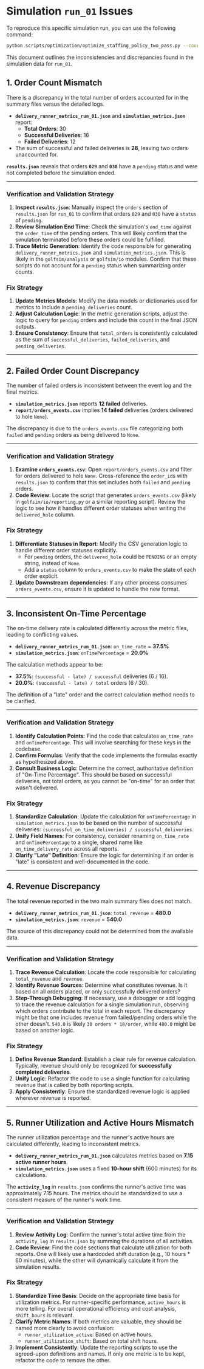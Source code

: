 <!--
**Fix Status Tracker**

- [x] **Order Count Mismatch:** Fixed and verified.
- [x] **Failed Order Count Discrepancy:** Fixed and verified.
- [x] **Inconsistent On-Time Percentage:** Fixed and verified.
- [x] **Revenue Discrepancy:** Fixed and verified.
- [x] **Runner Utilization Mismatch:** Fixed and verified.

**Instructions:**
1. Run the simulation using the command below to reproduce the issues.
2. For each issue, follow the "Verification and Validation" steps to confirm the discrepancy.
3. Implement the "Fix Strategy" to resolve the issue.
4. After implementing a fix, re-run the simulation and verify that the issue is resolved.
5. Update the status tracker above.
6. Repeat until all issues are resolved and all items are checked.
-->

# Simulation `run_01` Issues

To reproduce this specific simulation run, you can use the following command:

```bash
python scripts/optimization/optimize_staffing_policy_two_pass.py --course-dir courses/pinetree_country_club --tee-scenario real_tee_sheet --orders-levels 30 --runner-range 1 --concurrency 1 --first-pass-runs 1 --second-pass-runs 0 --auto-report --blocking-variant none
```

This document outlines the inconsistencies and discrepancies found in the simulation data for `run_01`.

## 1. Order Count Mismatch

There is a discrepancy in the total number of orders accounted for in the summary files versus the detailed logs.

- **`delivery_runner_metrics_run_01.json`** and **`simulation_metrics.json`** report:
  - **Total Orders**: 30
  - **Successful Deliveries**: 16
  - **Failed Deliveries**: 12
- The sum of successful and failed deliveries is **28**, leaving two orders unaccounted for.

**`results.json`** reveals that orders **`029`** and **`030`** have a `pending` status and were not completed before the simulation ended.

---

### Verification and Validation Strategy

1.  **Inspect `results.json`**: Manually inspect the `orders` section of `results.json` for `run_01` to confirm that orders `029` and `030` have a `status` of `pending`.
2.  **Review Simulation End Time**: Check the simulation's `end_time` against the `order_time` of the pending orders. This will likely confirm that the simulation terminated before these orders could be fulfilled.
3.  **Trace Metric Generation**: Identify the code responsible for generating `delivery_runner_metrics.json` and `simulation_metrics.json`. This is likely in the `golfsim/analysis` or `golfsim/io` modules. Confirm that these scripts do not account for a `pending` status when summarizing order counts.

### Fix Strategy

1.  **Update Metrics Models**: Modify the data models or dictionaries used for metrics to include a `pending_deliveries` count.
2.  **Adjust Calculation Logic**: In the metric generation scripts, adjust the logic to query for `pending` orders and include this count in the final JSON outputs.
3.  **Ensure Consistency**: Ensure that `total_orders` is consistently calculated as the sum of `successful_deliveries`, `failed_deliveries`, and `pending_deliveries`.

---

## 2. Failed Order Count Discrepancy

The number of failed orders is inconsistent between the event log and the final metrics.

- **`simulation_metrics.json`** reports **12 failed** deliveries.
- **`report/orders_events.csv`** implies **14 failed** deliveries (orders delivered to hole `None`).

The discrepancy is due to the `orders_events.csv` file categorizing both `failed` and `pending` orders as being delivered to `None`.

---

### Verification and Validation Strategy

1.  **Examine `orders_events.csv`**: Open `report/orders_events.csv` and filter for orders delivered to hole `None`. Cross-reference the `order_id`s with `results.json` to confirm that this set includes both `failed` and `pending` orders.
2.  **Code Review**: Locate the script that generates `orders_events.csv` (likely in `golfsim/io/reporting.py` or a similar reporting script). Review the logic to see how it handles different order statuses when writing the `delivered_hole` column.

### Fix Strategy

1.  **Differentiate Statuses in Report**: Modify the CSV generation logic to handle different order statuses explicitly.
    - For `pending` orders, the `delivered_hole` could be `PENDING` or an empty string, instead of `None`.
    - Add a `status` column to `orders_events.csv` to make the state of each order explicit.
2.  **Update Downstream dependencies**: If any other process consumes `orders_events.csv`, ensure it is updated to handle the new format.

---

## 3. Inconsistent On-Time Percentage

The on-time delivery rate is calculated differently across the metric files, leading to conflicting values.

- **`delivery_runner_metrics_run_01.json`**: `on_time_rate` = **37.5%**
- **`simulation_metrics.json`**: `onTimePercentage` = **20.0%**

The calculation methods appear to be:
- **37.5%**: `(successful - late) / successful` deliveries (6 / 16).
- **20.0%**: `(successful - late) / total` orders (6 / 30).

The definition of a "late" order and the correct calculation method needs to be clarified.

---

### Verification and Validation Strategy

1.  **Identify Calculation Points**: Find the code that calculates `on_time_rate` and `onTimePercentage`. This will involve searching for these keys in the codebase.
2.  **Confirm Formulas**: Verify that the code implements the formulas exactly as hypothesized above.
3.  **Consult Business Logic**: Determine the correct, authoritative definition of "On-Time Percentage". This should be based on successful deliveries, not total orders, as you cannot be "on-time" for an order that wasn't delivered.

### Fix Strategy

1.  **Standardize Calculation**: Update the calculation for `onTimePercentage` in `simulation_metrics.json` to be based on the number of successful deliveries: `(successful_on_time_deliveries) / successful_deliveries`.
2.  **Unify Field Names**: For consistency, consider renaming `on_time_rate` and `onTimePercentage` to a single, shared name like `on_time_delivery_rate` across all reports.
3.  **Clarify "Late" Definition**: Ensure the logic for determining if an order is "late" is consistent and well-documented in the code.

---

## 4. Revenue Discrepancy

The total revenue reported in the two main summary files does not match.

- **`delivery_runner_metrics_run_01.json`**: `total_revenue` = **480.0**
- **`simulation_metrics.json`**: `revenue` = **540.0**

The source of this discrepancy could not be determined from the available data.

---

### Verification and Validation Strategy

1.  **Trace Revenue Calculation**: Locate the code responsible for calculating `total_revenue` and `revenue`.
2.  **Identify Revenue Sources**: Determine what constitutes revenue. Is it based on all orders placed, or only successfully delivered orders?
3.  **Step-Through Debugging**: If necessary, use a debugger or add logging to trace the revenue calculation for a single simulation run, observing which orders contribute to the total in each report. The discrepancy might be that one includes revenue from failed/pending orders while the other doesn't. `540.0` is likely `30 orders * 18/order`, while `480.0` might be based on another logic.

### Fix Strategy

1.  **Define Revenue Standard**: Establish a clear rule for revenue calculation. Typically, revenue should only be recognized for **successfully completed deliveries**.
2.  **Unify Logic**: Refactor the code to use a single function for calculating revenue that is called by both reporting scripts.
3.  **Apply Consistently**: Ensure the standardized revenue logic is applied wherever revenue is reported.

---

## 5. Runner Utilization and Active Hours Mismatch

The runner utilization percentage and the runner's active hours are calculated differently, leading to inconsistent metrics.

- **`delivery_runner_metrics_run_01.json`** calculates metrics based on **7.15 active runner hours**.
- **`simulation_metrics.json`** uses a fixed **10-hour shift** (600 minutes) for its calculations.

The **`activity_log`** in `results.json` confirms the runner's active time was approximately 7.15 hours. The metrics should be standardized to use a consistent measure of the runner's work time.

---

### Verification and Validation Strategy

1.  **Review Activity Log**: Confirm the runner's total active time from the `activity_log` in `results.json` by summing the durations of all activities.
2.  **Code Review**: Find the code sections that calculate utilization for both reports. One will likely use a hardcoded shift duration (e.g., 10 hours * 60 minutes), while the other will dynamically calculate it from the simulation results.

### Fix Strategy

1.  **Standardize Time Basis**: Decide on the appropriate time basis for utilization metrics. For runner-specific performance, `active_hours` is more telling. For overall operational efficiency and cost analysis, `shift_hours` is relevant.
2.  **Clarify Metric Names**: If both metrics are valuable, they should be named more clearly to avoid confusion:
    - `runner_utilization_active`: Based on active hours.
    - `runner_utilization_shift`: Based on total shift hours.
3.  **Implement Consistently**: Update the reporting scripts to use the agreed-upon definitions and names. If only one metric is to be kept, refactor the code to remove the other.
